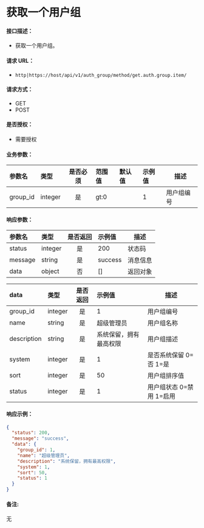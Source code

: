 # 获取一个用户组

#### 接口描述：
- 获取一个用户组。

#### 请求 URL：
- `http|https://host/api/v1/auth_group/method/get.auth.group.item/`

#### 请求方式：
- GET
- POST

#### 是否授权：
- 需要授权

#### 业务参数：
|参数名|类型|是否必须|范围值|默认值|示例值|描述|
|:----|:---|:---:|:-----|:-----|:-----|-----|
|group_id |integer |是 |gt:0 | |1 |用户组编号 |

#### 响应参数：
|参数名|类型|是否返回|示例值|描述|
|:-----|:-----|:---:|:-----|-----|
|status |integer |是 |200 |状态码 |
|message |string |是 |success |消息信息 |
|data |object |否 |[] |返回对象 |

|data|类型|是否返回|示例值|描述|
|:-----|:-----|:---:|:-----|-----|
|group_id |integer |是 |1 |用户组编号 |
|name |string |是 |超级管理员 |用户组名称 |
|description |string |是 |系统保留，拥有最高权限 |用户组描述 |
|system |integer |是 |1 |是否系统保留 0=否 1=是 |
|sort |integer |是 |50 |用户组排序值 |
|status |integer |是 |1 |用户组状态 0=禁用 1=启用 |

#### 响应示例：
```json
{
  "status": 200,
  "message": "success",
  "data": {
    "group_id": 1,
    "name": "超级管理员",
    "description": "系统保留，拥有最高权限",
    "system": 1,
    "sort": 50,
    "status": 1
  }
}
```

#### 备注:
无